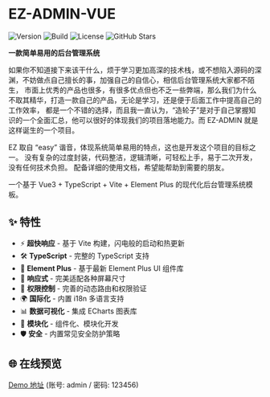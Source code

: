 # EZ-ADMIN-VUE
![Version](https://img.shields.io/badge/version-1.0.0-brightgreen)
![Build](https://img.shields.io/badge/build-passing-brightgreen)
![License](https://img.shields.io/badge/license-MIT-blue)
![GitHub Stars](https://img.shields.io/github/stars/Caoshenyang/ez-admin-vue?style=social)

**一款简单易用的后台管理系统**

如果你不知道接下来该干什么，烦于学习更加高深的技术栈，或不想陷入源码的深渊，不妨做点自己擅长的事，加强自己的自信心，相信后台管理系统大家都不陌生，
市面上优秀的产品也很多，有很多优点但也不乏一些弊端，那么我们为什么不取其精华，打造一款自己的产品，无论是学习，还是便于后面工作中提高自己的工作效率，
都是一个不错的选择，而且我一直认为，“造轮子”是对于自己掌握知识的一个全面汇总，他可以很好的体现我们的项目落地能力。而 EZ-ADMIN 就是这样诞生的一个项目。

EZ 取自 “easy” 谐音，体现系统简单易用的特点，这也是开发这个项目的目标之一。
没有复杂的过度封装，代码整洁，逻辑清晰，可轻松上手，易于二次开发，没有任何技术负担。
配备详细的使用文档，希望能帮助到需要的朋友。

一个基于 Vue3 + TypeScript + Vite + Element Plus 的现代化后台管理系统模板。

## ✨ 特性

- ⚡ **超快响应** - 基于 Vite 构建，闪电般的启动和热更新
- 🛠 **TypeScript** - 完整的 TypeScript 支持
- 🎨 **Element Plus** - 基于最新 Element Plus UI 组件库
- 📱 **响应式** - 完美适配各种屏幕尺寸
- 🔐 **权限控制** - 完善的动态路由和权限验证
- 🌍 **国际化** - 内置 i18n 多语言支持
- 📊 **数据可视化** - 集成 ECharts 图表库
- 🧩 **模块化** - 组件化、模块化开发
- 🛡 **安全** - 内置常见安全防护策略

## 🌐 在线预览

[Demo 地址](https://your-demo-url.com) (账号: admin / 密码: 123456)
